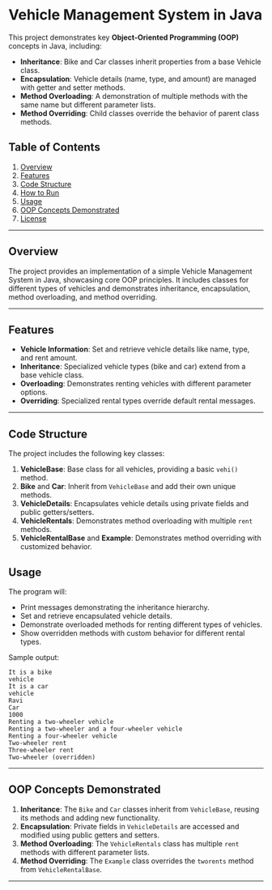 # Vehicle Management System in Java

This project demonstrates key **Object-Oriented Programming (OOP)** concepts in Java, including:

- **Inheritance**: Bike and Car classes inherit properties from a base Vehicle class.
- **Encapsulation**: Vehicle details (name, type, and amount) are managed with getter and setter methods.
- **Method Overloading**: A demonstration of multiple methods with the same name but different parameter lists.
- **Method Overriding**: Child classes override the behavior of parent class methods.

## Table of Contents
1. [Overview](#overview)
2. [Features](#features)
3. [Code Structure](#code-structure)
4. [How to Run](#how-to-run)
5. [Usage](#usage)
6. [OOP Concepts Demonstrated](#oop-concepts-demonstrated)
7. [License](#license)

---

## Overview

The project provides an implementation of a simple Vehicle Management System in Java, showcasing core OOP principles. It includes classes for different types of vehicles and demonstrates inheritance, encapsulation, method overloading, and method overriding.

---

## Features

- **Vehicle Information**: Set and retrieve vehicle details like name, type, and rent amount.
- **Inheritance**: Specialized vehicle types (bike and car) extend from a base vehicle class.
- **Overloading**: Demonstrates renting vehicles with different parameter options.
- **Overriding**: Specialized rental types override default rental messages.

---

## Code Structure

The project includes the following key classes:

1. **VehicleBase**: Base class for all vehicles, providing a basic `vehi()` method.
2. **Bike** and **Car**: Inherit from `VehicleBase` and add their own unique methods.
3. **VehicleDetails**: Encapsulates vehicle details using private fields and public getters/setters.
4. **VehicleRentals**: Demonstrates method overloading with multiple `rent` methods.
5. **VehicleRentalBase** and **Example**: Demonstrates method overriding with customized behavior.


## Usage

The program will:
- Print messages demonstrating the inheritance hierarchy.
- Set and retrieve encapsulated vehicle details.
- Demonstrate overloaded methods for renting different types of vehicles.
- Show overridden methods with custom behavior for different rental types.

Sample output:

```plaintext
It is a bike
vehicle
It is a car
vehicle
Ravi
Car
1000
Renting a two-wheeler vehicle
Renting a two-wheeler and a four-wheeler vehicle
Renting a four-wheeler vehicle
Two-wheeler rent
Three-wheeler rent
Two-wheeler (overridden)
```

---

## OOP Concepts Demonstrated

1. **Inheritance**: The `Bike` and `Car` classes inherit from `VehicleBase`, reusing its methods and adding new functionality.
2. **Encapsulation**: Private fields in `VehicleDetails` are accessed and modified using public getters and setters.
3. **Method Overloading**: The `VehicleRentals` class has multiple `rent` methods with different parameter lists.
4. **Method Overriding**: The `Example` class overrides the `tworents` method from `VehicleRentalBase`.

---
